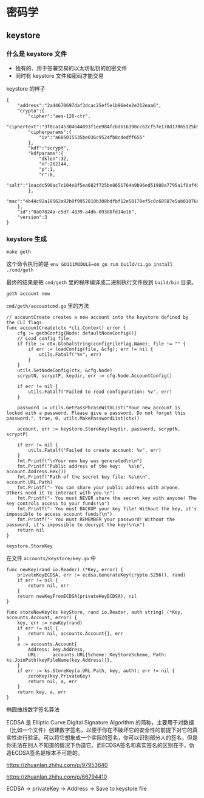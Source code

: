 # 密码学

## keystore

### 什么是 keystore 文件

- 独有的、用于签署交易的以太坊私钥的加密文件
- 同时有 keystore 文件和密码才能交易

keystore 的样子
```
{
    "address":"2a44670697daf3dcac25ef5e1b96e4e2e312eaa6",
    "crypto":{
        "cipher":"aes-128-ctr",
        "ciphertext":"3f0ca145304b44093f1ee984fcbdb16398cc62cf57e178d17065125b945677c6",
        "cipherparams":{
            "iv":"a685015535be036c9524fb8cdedff655"
        },
        "kdf":"scrypt",
        "kdfparams":{
            "dklen":32,
            "n":262144,
            "p":1,
            "r":8,
            "salt":"1eacdc590ac7c104e8f5ea682f725be8651764a9b96ed51988a7795a1f0af40b"
        },
        "mac":"4b44c92a18562a92b0f9952810b308bdfbf12e58178ef5c0c68587e5ab01076a"
    },
    "id":"0a07824a-c5d7-4839-a4db-09388fd14e16",
    "version":3
}
```

### keystore 生成

`make geth`

这个命令执行的是 `env GO111MODULE=on go run build/ci.go install ./cmd/geth`

最终的结果是把 `cmd/geth` 里的程序编译成二进制执行文件放到 `build/bin` 目录。


`geth account new`

`cmd/geth/accountcmd.go` 里的方法

```
// accountCreate creates a new account into the keystore defined by the CLI flags.
func accountCreate(ctx *cli.Context) error {
	cfg := gethConfig{Node: defaultNodeConfig()}
	// Load config file.
	if file := ctx.GlobalString(configFileFlag.Name); file != "" {
		if err := loadConfig(file, &cfg); err != nil {
			utils.Fatalf("%v", err)
		}
	}
	utils.SetNodeConfig(ctx, &cfg.Node)
	scryptN, scryptP, keydir, err := cfg.Node.AccountConfig()

	if err != nil {
		utils.Fatalf("Failed to read configuration: %v", err)
	}

	password := utils.GetPassPhraseWithList("Your new account is locked with a password. Please give a password. Do not forget this password.", true, 0, utils.MakePasswordList(ctx))

	account, err := keystore.StoreKey(keydir, password, scryptN, scryptP)

	if err != nil {
		utils.Fatalf("Failed to create account: %v", err)
	}
	fmt.Printf("\nYour new key was generated\n\n")
	fmt.Printf("Public address of the key:   %s\n", account.Address.Hex())
	fmt.Printf("Path of the secret key file: %s\n\n", account.URL.Path)
	fmt.Printf("- You can share your public address with anyone. Others need it to interact with you.\n")
	fmt.Printf("- You must NEVER share the secret key with anyone! The key controls access to your funds!\n")
	fmt.Printf("- You must BACKUP your key file! Without the key, it's impossible to access account funds!\n")
	fmt.Printf("- You must REMEMBER your password! Without the password, it's impossible to decrypt the key!\n\n")
	return nil
}
```

`keystore.StoreKey`

在文件 `accounts/keystore/key.go` 中

```
func newKey(rand io.Reader) (*Key, error) {
	privateKeyECDSA, err := ecdsa.GenerateKey(crypto.S256(), rand)
	if err != nil {
		return nil, err
	}
	return newKeyFromECDSA(privateKeyECDSA), nil
}

func storeNewKey(ks keyStore, rand io.Reader, auth string) (*Key, accounts.Account, error) {
	key, err := newKey(rand)
	if err != nil {
		return nil, accounts.Account{}, err
	}
	a := accounts.Account{
		Address: key.Address,
		URL:     accounts.URL{Scheme: KeyStoreScheme, Path: ks.JoinPath(keyFileName(key.Address))},
	}
	if err := ks.StoreKey(a.URL.Path, key, auth); err != nil {
		zeroKey(key.PrivateKey)
		return nil, a, err
	}
	return key, a, err
}
```

椭圆曲线数字签名算法

ECDSA 是 Elliptic Curve Digital Signature Algorithm 的简称，主要用于对数据（比如一个文件）创建数字签名，以便于你在不破坏它的安全性的前提下对它的真实性进行验证。可以将它想象成一个实际的签名，你可以识别部分人的签名，但是你无法在别人不知道的情况下伪造它。而ECDSA签名和真实签名的区别在于，伪造ECDSA签名是根本不可能的。

https://zhuanlan.zhihu.com/p/97953640

https://zhuanlan.zhihu.com/p/66794410


ECDSA -> privateKey -> Address -> Save to keystore file
